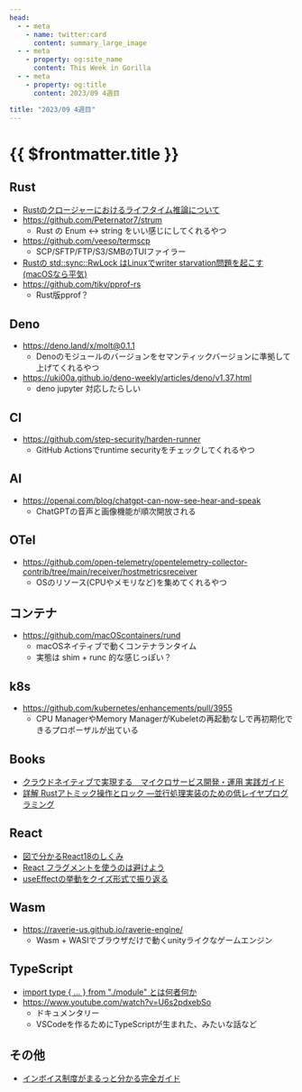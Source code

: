 ```yaml
---
head:
  - - meta
    - name: twitter:card
      content: summary_large_image
  - - meta
    - property: og:site_name
      content: This Week in Gorilla
  - - meta
    - property: og:title
      content: 2023/09 4週目

title: "2023/09 4週目"
---
```


# {{ $frontmatter.title }}

## Rust
- [Rustのクロージャーにおけるライフタイム推論について](https://zenn.dev/skanehira/articles/2023-09-23-rust-closure-lifetime-binder)
- https://github.com/Peternator7/strum
  - Rust の Enum <-> string をいい感じにしてくれるやつ
- https://github.com/veeso/termscp
  - SCP/SFTP/FTP/S3/SMBのTUIファイラー
- [Rustの std::sync::RwLock はLinuxでwriter starvation問題を起こす (macOSなら平気)](https://laysakura.github.io/2022/03/30/rust-RwLock-writer-starvation/)
- https://github.com/tikv/pprof-rs
  - Rust版pprof？

## Deno
- https://deno.land/x/molt@0.1.1
  - Denoのモジュールのバージョンをセマンティックバージョンに準拠して上げてくれるやつ
- https://uki00a.github.io/deno-weekly/articles/deno/v1.37.html
  - deno jupyter 対応したらしい

## CI
- https://github.com/step-security/harden-runner
  - GitHub Actionsでruntime securityをチェックしてくれるやつ

## AI
- https://openai.com/blog/chatgpt-can-now-see-hear-and-speak
  - ChatGPTの音声と画像機能が順次開放される

## OTel
- https://github.com/open-telemetry/opentelemetry-collector-contrib/tree/main/receiver/hostmetricsreceiver
  - OSのリソース(CPUやメモリなど)を集めてくれるやつ

## コンテナ
- https://github.com/macOScontainers/rund
  - macOSネイティブで動くコンテナランタイム
  - 実態は shim + runc 的な感じっぽい？

## k8s
- https://github.com/kubernetes/enhancements/pull/3955
  - CPU ManagerやMemory ManagerがKubeletの再起動なしで再初期化できるプロポーザルが出ている

## Books
- [クラウドネイティブで実現する　マイクロサービス開発・運用 実践ガイド](https://www.amazon.co.jp/dp/4297137836)
- [詳解 Rustアトミック操作とロック ―並行処理実装のための低レイヤプログラミング](https://www.amazon.co.jp/dp/4814400519)

## React
- [図で分かるReact18のしくみ](https://zenn.dev/ktmouk/articles/68fefedb5fcbdc)
- [React フラグメントを使うのは避けよう](https://zenn.dev/januswel/articles/c80ac055b72955d71d41)
- [useEffectの挙動をクイズ形式で振り返る](https://zenn.dev/taroro28/articles/49e95f01bab7ae)

## Wasm
- https://raverie-us.github.io/raverie-engine/
  - Wasm + WASIでブラウザだけで動くunityライクなゲームエンジン

## TypeScript
- [import type { ... } from "./module" とは何者何か](https://azukiazusa.dev/blog/import-type-from-module/)
- https://www.youtube.com/watch?v=U6s2pdxebSo
  - ドキュメンタリー
  - VSCodeを作るためにTypeScriptが生まれた、みたいな話など

## その他
- [インボイス制度がまるっと分かる完全ガイド](https://www.freee.co.jp/solution/invoice/)

